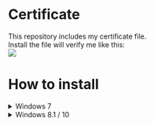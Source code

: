 # Certificate
This repository includes my certificate file.</br>Install the file will verify me like this:</br><img src="https://cdn.discordapp.com/attachments/632796815481241602/695449855237292042/unknown.png">
# How to install
<details><summary>Windows 7</summary>　1. Download latest certificate file from <a href="https://github.com/yuto0214w/certificate/releases/download/latest/yuto0214w.cer">here</a>.</br>　2. Right-click file, then click "Install Certificate"</br>　<img src="https://cdn.discordapp.com/attachments/490726829922189343/695896468099170364/unknown.png"></br>　(Sorry, I don't have English version of Windows.</br>　"証明書のインストール" can be replaced to "Install Certificate")</br></br>　3. Then click "Next".</br>　<img src="https://cdn.discordapp.com/attachments/490726829922189343/695898554715340830/unknown.png"></br>　("次へ" can be replaced to "Next")</br></br>　4. Then click "Place all certificates in the following store" and click "Browse..."</br>　<img src="https://cdn.discordapp.com/attachments/490726829922189343/695899708324839474/unknown.png"></br>　("Place all certificates..." = "証明書をすべて 次のストアに配置する"</br>　"Browse..." = "参照...")</br></br>　5. Then click "Trusted Root Certification Authorities" node, and click OK</br>　<img src="https://cdn.discordapp.com/attachments/490726829922189343/695901430568976414/unknown.png"></br>　("Trusted Root Cert..." = "信頼されたルート証明機関")</br></br>　6. Then click Next</br>　<img src="https://cdn.discordapp.com/attachments/490726829922189343/695906434633695273/unknown.png"></br></br>　7. Then click "Finish"</br>　<img src="https://cdn.discordapp.com/attachments/490726829922189343/695907094313959534/unknown.png"></br>　("Finish" = "完了")</br></br>　8. Complete!</details>
<details><summary>Windows 8.1 / 10</summary>　1. Download Certificate File from <a href="https://github.com/yuto0214w/certificate/releases/download/latest/yuto0214w.cer">here</a>.</details>
